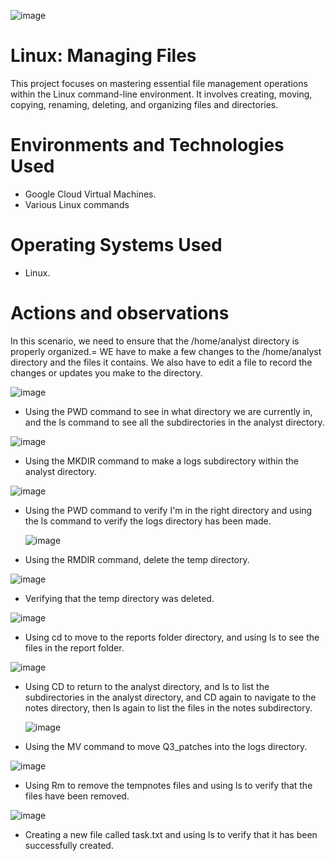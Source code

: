 ![image](https://github.com/user-attachments/assets/09fb938b-03bf-4fb0-aca2-99b2b21024b0)

# Linux: Managing Files
This project focuses on mastering essential file management operations within the Linux command-line environment. It involves creating, moving, copying, renaming, deleting, and organizing files and directories.

# Environments and Technologies Used</h2>
- Google Cloud Virtual Machines.
- Various Linux commands 

# Operating Systems Used </h2>
- Linux.

# Actions and observations
In this scenario, we need to ensure that the /home/analyst directory is properly organized.=
WE have to make a few changes to the /home/analyst directory and the files it contains.
We also have to edit a file to record the changes or updates you make to the directory.

![image](https://github.com/user-attachments/assets/06183f13-a4c6-487f-a440-a70112e52a59)

- Using the PWD command to see in what directory we are currently in, and the ls command to see all the subdirectories in the analyst directory.

![image](https://github.com/user-attachments/assets/1f68a373-8049-429f-accc-da563915aaed)

- Using the MKDIR command to make a logs subdirectory within the analyst directory.

![image](https://github.com/user-attachments/assets/cf9c43b0-e22b-4452-9c26-172028dc2f95)

- Using the PWD command to verify I'm in the right directory and using the ls command to verify the logs directory has been made.

  ![image](https://github.com/user-attachments/assets/4f488665-38b9-4aa0-a311-0e0d802ab9ec)

- Using the RMDIR command, delete the temp directory.

![image](https://github.com/user-attachments/assets/f920f783-1aa3-47b3-968e-86ba3734acb6)

- Verifying that the temp directory was deleted.

![image](https://github.com/user-attachments/assets/88cf08cf-1a0a-4596-9ea2-f32001be8e15)

- Using cd to move to the reports folder directory, and using ls to see the files in the report folder.

![image](https://github.com/user-attachments/assets/16c804c3-22aa-4b6c-8afc-f1ef13e420bf)

- Using CD to return to the analyst directory, and ls to list the subdirectories in the analyst directory, and CD again to navigate to the notes directory, then ls again to list the files in the notes subdirectory.

  ![image](https://github.com/user-attachments/assets/bab1fdfb-1d8f-423e-8d97-7e8876619bc4)

- Using the MV command to move Q3_patches into the logs directory.

![image](https://github.com/user-attachments/assets/d7b366b7-9904-4fcd-bbaf-b99bbb5612f8)

- Using Rm to remove the tempnotes files and using ls to verify that the files have been removed.

![image](https://github.com/user-attachments/assets/1230dfba-0a48-4a0f-9d33-43015fd50818)

- Creating a new file called  task.txt and using ls to verify that it has been successfully created.

